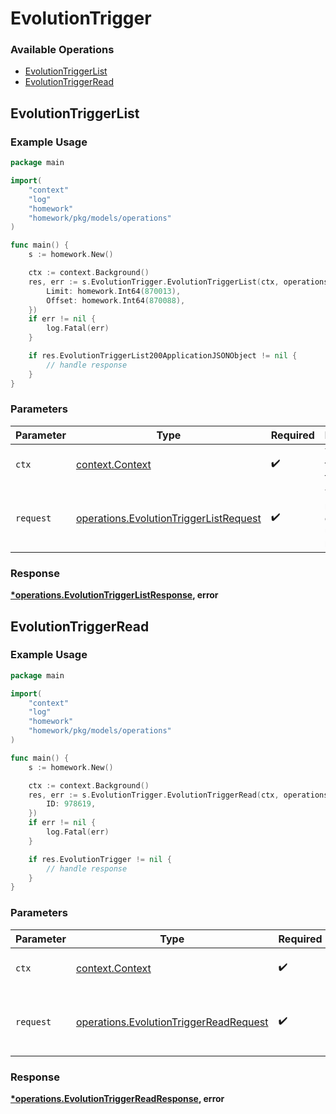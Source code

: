 # EvolutionTrigger

### Available Operations

* [EvolutionTriggerList](#evolutiontriggerlist)
* [EvolutionTriggerRead](#evolutiontriggerread)

## EvolutionTriggerList

### Example Usage

```go
package main

import(
	"context"
	"log"
	"homework"
	"homework/pkg/models/operations"
)

func main() {
    s := homework.New()

    ctx := context.Background()
    res, err := s.EvolutionTrigger.EvolutionTriggerList(ctx, operations.EvolutionTriggerListRequest{
        Limit: homework.Int64(870013),
        Offset: homework.Int64(870088),
    })
    if err != nil {
        log.Fatal(err)
    }

    if res.EvolutionTriggerList200ApplicationJSONObject != nil {
        // handle response
    }
}
```

### Parameters

| Parameter                                                                                        | Type                                                                                             | Required                                                                                         | Description                                                                                      |
| ------------------------------------------------------------------------------------------------ | ------------------------------------------------------------------------------------------------ | ------------------------------------------------------------------------------------------------ | ------------------------------------------------------------------------------------------------ |
| `ctx`                                                                                            | [context.Context](https://pkg.go.dev/context#Context)                                            | :heavy_check_mark:                                                                               | The context to use for the request.                                                              |
| `request`                                                                                        | [operations.EvolutionTriggerListRequest](../../models/operations/evolutiontriggerlistrequest.md) | :heavy_check_mark:                                                                               | The request object to use for the request.                                                       |


### Response

**[*operations.EvolutionTriggerListResponse](../../models/operations/evolutiontriggerlistresponse.md), error**


## EvolutionTriggerRead

### Example Usage

```go
package main

import(
	"context"
	"log"
	"homework"
	"homework/pkg/models/operations"
)

func main() {
    s := homework.New()

    ctx := context.Background()
    res, err := s.EvolutionTrigger.EvolutionTriggerRead(ctx, operations.EvolutionTriggerReadRequest{
        ID: 978619,
    })
    if err != nil {
        log.Fatal(err)
    }

    if res.EvolutionTrigger != nil {
        // handle response
    }
}
```

### Parameters

| Parameter                                                                                        | Type                                                                                             | Required                                                                                         | Description                                                                                      |
| ------------------------------------------------------------------------------------------------ | ------------------------------------------------------------------------------------------------ | ------------------------------------------------------------------------------------------------ | ------------------------------------------------------------------------------------------------ |
| `ctx`                                                                                            | [context.Context](https://pkg.go.dev/context#Context)                                            | :heavy_check_mark:                                                                               | The context to use for the request.                                                              |
| `request`                                                                                        | [operations.EvolutionTriggerReadRequest](../../models/operations/evolutiontriggerreadrequest.md) | :heavy_check_mark:                                                                               | The request object to use for the request.                                                       |


### Response

**[*operations.EvolutionTriggerReadResponse](../../models/operations/evolutiontriggerreadresponse.md), error**

